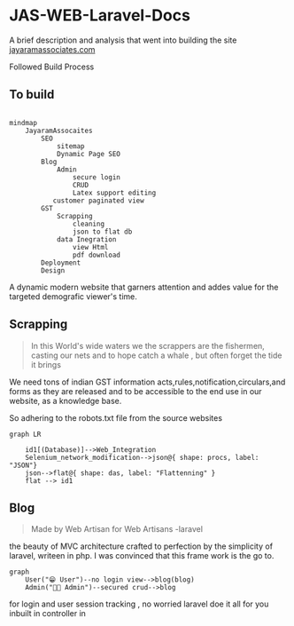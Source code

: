 # JAS-WEB-Laravel-Docs

A brief description and analysis that went into building the site [jayaramassociates.com](https://jayaramassociates.com)

Followed Build Process 

## To build 
```mermaid

mindmap
    JayaramAssocaites
        SEO
            sitemap
            Dynamic Page SEO
        Blog
            Admin 
                secure login
                CRUD
                Latex support editing
           customer paginated view
        GST
            Scrapping
                cleaning
                json to flat db
            data Inegration
                view Html
                pdf download
        Deployment
        Design
```
A dynamic modern website that garners attention and addes value for the targeted demografic viewer's time.

## Scrapping

>In this World's wide waters we the scrappers are the fishermen, casting our nets and to hope catch a whale , but often forget the tide it brings 

We need tons of indian GST information acts,rules,notification,circulars,and forms as they are released and to be accessible to the end use in our website, as a knowledge base.

So adhering to the robots.txt file from the source websites

```mermaid
graph LR

    id1[(Database)]-->Web_Integration
    Selenium_network_modification-->json@{ shape: procs, label: "JSON"}
    json-->flat@{ shape: das, label: "Flattenning" }
    flat --> id1

```

## Blog

>Made by Web Artisan for Web Artisans
>   -laravel

the beauty of MVC architecture crafted to perfection by the simplicity of laravel, writeen in php. I was convinced that this frame work is the go to.

```mermaid
graph 
    User("😁 User")--no login view-->blog(blog)
    Admin("🐱‍👤 Admin")--secured crud-->blog
```

for login and user session tracking , no worried laravel doe it all for you inbuilt in controller in
